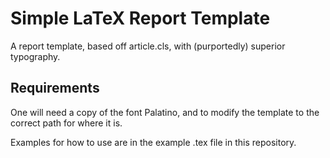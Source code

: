 # Simple LaTeX Report Template

A report template, based off article.cls, with (purportedly) superior
typography.

## Requirements

One will need a copy of the font Palatino, and to modify the template to the
correct path for where it is.

Examples for how to use are in the example .tex file in this repository.
